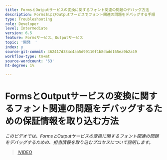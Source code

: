 ```yaml
---
title: FormsとOutputサービスの変換に関するフォント関連の問題のデバッグ方法
description: FormsおよびOutputサービスでフォント関連の問題をデバッグする手順
type: Troubleshooting
role: Developer
level: Intermediate
version: 6.5
feature: Formsサービス、Outputサービス
topic: '開発  '
index: y
source-git-commit: 462417d384c4aa5d99110f1b8dadd165ea9b2a49
workflow-type: tm+mt
source-wordcount: '63'
ht-degree: 1%

---
```



# FormsとOutputサービスの変換に関するフォント関連の問題をデバッグするための保証情報を取り込む方法

*このビデオでは、FormsとOutputサービスの変換に関するフォント関連の問題をデバッグするための、担当情報を取り込むプロセスについて説明します。*

>[!VIDEO](https://video.tv.adobe.com/v/335487?quality=9&learn=on)
